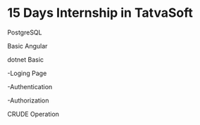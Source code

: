 # 15 Days Internship in TatvaSoft
PostgreSQL 

Basic Angular 

dotnet Basic 

  -Loging Page 
  
  -Authentication 
  
  -Authorization 
  
CRUDE Operation  
